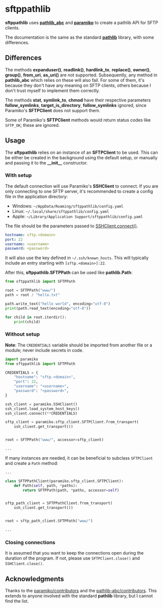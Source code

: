 # sftppathlib

**sftppathlib** uses [**pathlib_abc**](https://pypi.org/project/pathlib-abc/) and [**paramiko**](https://pypi.org/project/paramiko/) to create a pathlib API for SFTP clients.

The documentation is the same as the standard [**pathlib**](https://docs.python.org/3/library/pathlib.html) library, with some differences.


## Differences

The methods **expanduser()**, **readlink()**, **hardlink_to**, **replace()**, **owner()**, **group()**, **from_uri**, **as_uri()** are not supported. Subsequently, any method in **pathlib_abc** which relies on these will also fail. For some of them, it's because they don't have any meaning on SFTP clients, others because I don't trust myself to implement them correctly.

The methods **stat**, **symlink_to**, **chmod** have their respective parameters **follow_symlinks**, **target_is_directory**, **follow_symlinks** ignored, since Paramiko's **SFTPClient** does not support them.

Some of Paramiko's **SFTPClient** methods would return status codes like `SFTP_OK`; these are ignored.


## Usage

The **sftppathlib** relies on an instance of an **SFTPClient** to be used. This can be either be created in the background using the default setup, or manually and passing it to the **\_\_init\_\_** constructor.


### With setup

The default connection will use Paramiko's **SSHClient** to connect. If you are only connecting to one SFTP server, it's recommended to create a config file in the application directory:

* Windows: `~/AppData/Roaming/sftppathlib/config.yaml`
* Linux: `~/.local/share/sftppathlib/config.yaml`
* Apple: `~/Library/Application Support/sftppathlib/config.yaml`

The file should be the parameters passed to [SSHClient.connect()](https://docs.paramiko.org/en/latest/api/client.html#paramiko.client.SSHClient.connect).

```yaml
hostname: sftp.<domain>
port: 22
username: <username>
password: <password>
```

It will also use the key defined in `~/.ssh/known_hosts`. This will typically include an entry starting with `[sftp.<domain>]:22`.

After this, **sftppathlib.SFTPPath** can be used like **pathlib.Path**:

```py
from sftppathlib import SFTPPath

root = SFTPPath("www/")
path = root / "hello.txt"

path.write_text("hello world", encoding="utf-8")
print(path.read_text(encoding="utf-8"))

for child in root.iterdir():
    print(child)
```


### Without setup

**Note**: The `CREDENTIALS` variable should be imported from another file or a module; never include secrets in code.

```py
import paramiko
from sftppathlib import SFTPPath

CREDENTIALS = {
    "hostname": "sftp.<domain>",
    "port": 22,
    "username": "<username>",
    "password": "<password>",
}

ssh_client = paramiko.SSHClient()
ssh_client.load_system_host_keys()
ssh_client.connect(**CREDENTIALS)

sftp_client = paramiko.sftp_client.SFTPClient.from_transport(
    ssh_client.get_transport())


root = SFTPPath("www/", accessor=sftp_client)

...
```

If many instances are needed, it can be beneficial to subclass `SFTPClient` and create a `Path` method:

```py
...

class SFTPPathClient(paramiko.sftp_client.SFTPClient):
    def Path(self, path, *paths):
        return SFTPPath(path, *paths, accessor=self)


sftp_path_client = SFTPPathClient.from_transport(
    ssh_client.get_transport())


root = sftp_path_client.SFTPPath("www/")

...
```


### Closing connections

It is assumed that you want to keep the connections open during the duration of the program. If not, please use `SFTPClient.close()` and `SSHClient.close()`.


## Acknowledgments

Thanks to the [paramiko/contributors](https://github.com/paramiko/paramiko/graphs/contributors) and the [pathlib-abc/contributors](https://github.com/barneygale/pathlib-abc). This extends to anyone involved with the standard **pathlib** library, but I cannot find the list.
